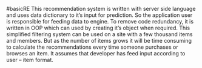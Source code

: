#basicRE
This recommendation system is written with server side language and uses data dictionary to it’s input for prediction. So the application user is responsible for feeding data to engine. To remove code redundancy, it is written in OOP which can used by creating it’s object when required.
This simplified filtering system can be used on a site with a few thousand items and members. But as the number of items grows it will be time consuming to calculate the recommendations every time someone purchases or browses an item. It assumes that developer has feed input according to user – item format.

